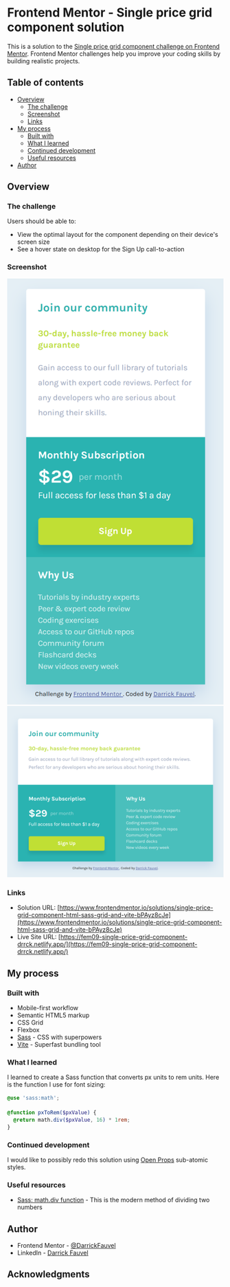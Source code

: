 # Frontend Mentor - Single price grid component solution

This is a solution to the [Single price grid component challenge on Frontend Mentor](https://www.frontendmentor.io/challenges/single-price-grid-component-5ce41129d0ff452fec5abbbc). Frontend Mentor challenges help you improve your coding skills by building realistic projects.

## Table of contents

- [Overview](#overview)
  - [The challenge](#the-challenge)
  - [Screenshot](#screenshot)
  - [Links](#links)
- [My process](#my-process)
  - [Built with](#built-with)
  - [What I learned](#what-i-learned)
  - [Continued development](#continued-development)
  - [Useful resources](#useful-resources)
- [Author](#author)

## Overview

### The challenge

Users should be able to:

- View the optimal layout for the component depending on their device's screen size
- See a hover state on desktop for the Sign Up call-to-action

### Screenshot

![Mobile screenshot](./screenshot-mobile.png)
![Desktop screenshot](./screenshot-desktop.png)

### Links

- Solution URL: [https://www.frontendmentor.io/solutions/single-price-grid-component-html-sass-grid-and-vite-bPAyz8cJe](https://www.frontendmentor.io/solutions/single-price-grid-component-html-sass-grid-and-vite-bPAyz8cJe)
- Live Site URL: [https://fem09-single-price-grid-component-drrck.netlify.app/](https://fem09-single-price-grid-component-drrck.netlify.app/)

## My process

### Built with

- Mobile-first workflow
- Semantic HTML5 markup
- CSS Grid
- Flexbox
- [Sass](https://www.sass-lang.com/) - CSS with superpowers
- [Vite](https://vitejs.dev/) - Superfast bundling tool

### What I learned

I learned to create a Sass function that converts px units to rem units. Here is the function I use for font sizing:

```scss
@use 'sass:math';

@function pxToRem($pxValue) {
  @return math.div($pxValue, 16) * 1rem;
}
```

### Continued development

I would like to possibly redo this solution using [Open Props](https://open-props.style/) sub-atomic styles.

### Useful resources

- [Sass: math.div function](https://www.sass-lang.com/documentation/modules/math#other-functions) - This is the modern method of dividing two numbers

## Author

- Frontend Mentor - [@DarrickFauvel](https://www.frontendmentor.io/profile/DarrickFauvel)
- LinkedIn - [Darrick Fauvel](https://www.linkedin.com/in/darrickfauvel/)

## Acknowledgments

